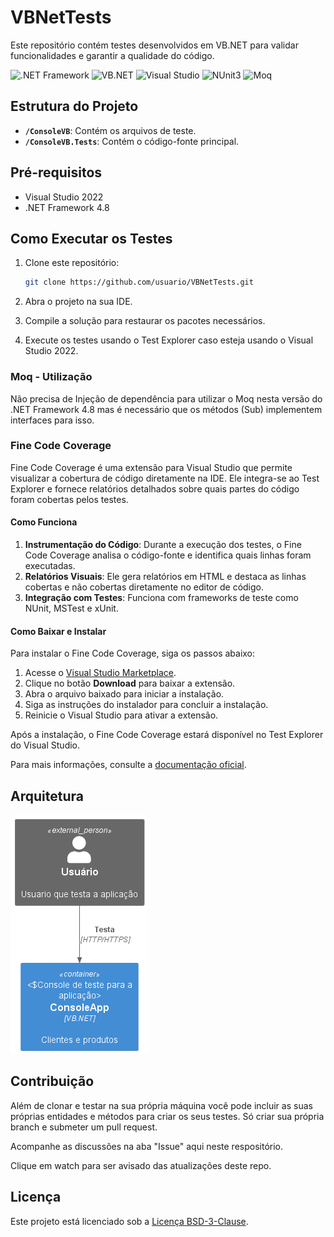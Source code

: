 # VBNetTests

Este repositório contém testes desenvolvidos em VB.NET para validar funcionalidades e garantir a qualidade do código.

![.NET Framework](https://img.shields.io/badge/.NET_Framework-4.8-blue) ![VB.NET](https://img.shields.io/badge/VB.NET-Visual_Studio-purple) ![Visual Studio](https://img.shields.io/badge/Visual_Studio-2022-blueviolet) ![NUnit3](https://img.shields.io/badge/NUnit-3.13.3-green) ![Moq](https://img.shields.io/badge/Moq-4.18.2-orange)
## Estrutura do Projeto

- **`/ConsoleVB`**: Contém os arquivos de teste.
- **`/ConsoleVB.Tests`**: Contém o código-fonte principal.

## Pré-requisitos

- Visual Studio 2022
- .NET Framework 4.8

## Como Executar os Testes

1. Clone este repositório:

    ```bash
    git clone https://github.com/usuario/VBNetTests.git
    ```

2. Abra o projeto na sua IDE.
3. Compile a solução para restaurar os pacotes necessários.
4. Execute os testes usando o Test Explorer caso esteja usando o Visual Studio 2022.

### Moq - Utilização

Não precisa de Injeção de dependência para utilizar o Moq nesta versão do .NET Framework 4.8 mas é necessário que os métodos (Sub) implementem interfaces para isso.

### Fine Code Coverage

Fine Code Coverage é uma extensão para Visual Studio que permite visualizar a cobertura de código diretamente na IDE. Ele integra-se ao Test Explorer e fornece relatórios detalhados sobre quais partes do código foram cobertas pelos testes.

#### Como Funciona

1. **Instrumentação do Código**: Durante a execução dos testes, o Fine Code Coverage analisa o código-fonte e identifica quais linhas foram executadas.
2. **Relatórios Visuais**: Ele gera relatórios em HTML e destaca as linhas cobertas e não cobertas diretamente no editor de código.
3. **Integração com Testes**: Funciona com frameworks de teste como NUnit, MSTest e xUnit.

#### Como Baixar e Instalar

Para instalar o Fine Code Coverage, siga os passos abaixo:

1. Acesse o [Visual Studio Marketplace](https://marketplace.visualstudio.com/items?itemName=FortuneNgwenya.FineCodeCoverage2022).
2. Clique no botão **Download** para baixar a extensão.
3. Abra o arquivo baixado para iniciar a instalação.
4. Siga as instruções do instalador para concluir a instalação.
5. Reinicie o Visual Studio para ativar a extensão.

Após a instalação, o Fine Code Coverage estará disponível no Test Explorer do Visual Studio.

Para mais informações, consulte a [documentação oficial](https://github.com/FineCodeCoverage/FineCodeCoverage).

## Arquitetura

![Container Diagram](out/docs/C4/Container/ContainerVBNetTests.png)

## Contribuição

Além de clonar e testar na sua própria máquina você pode incluir as suas próprias entidades e métodos para criar os seus testes. Só criar sua própria branch e submeter um pull request.

Acompanhe as discussões na aba "Issue" aqui neste respositório.

Clique em watch para ser avisado das atualizações deste repo.

## Licença

Este projeto está licenciado sob a [Licença BSD-3-Clause](LICENSE).

